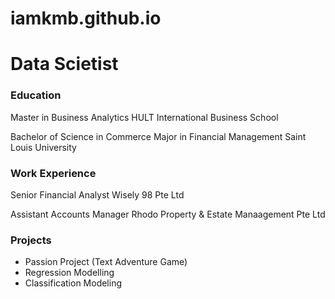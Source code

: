 # iamkmb.github.io

# Data Scietist

### Education
Master in Business Analytics
HULT International Business School

Bachelor of Science in Commerce Major in Financial Management
Saint Louis University

### Work Experience
Senior Financial Analyst
Wisely 98 Pte Ltd

Assistant Accounts Manager
Rhodo Property & Estate Manaagement Pte Ltd

### Projects
- Passion Project (Text Adventure Game) 
- Regression Modelling
- Classification Modeling
